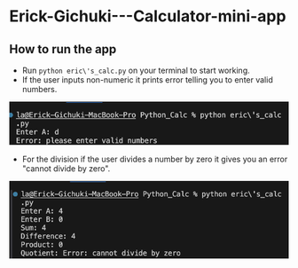 # Erick-Gichuki---Calculator-mini-app
## How to run the app
- Run ```python eric\'s_calc.py``` on your terminal to start working.
- If the user inputs non-numeric it prints error telling you to enter valid numbers.
<img src='img/image.png'/>

- For the division if the user divides a number by zero it gives you an error "cannot divide by zero".
<img src='img/image-1.png'>